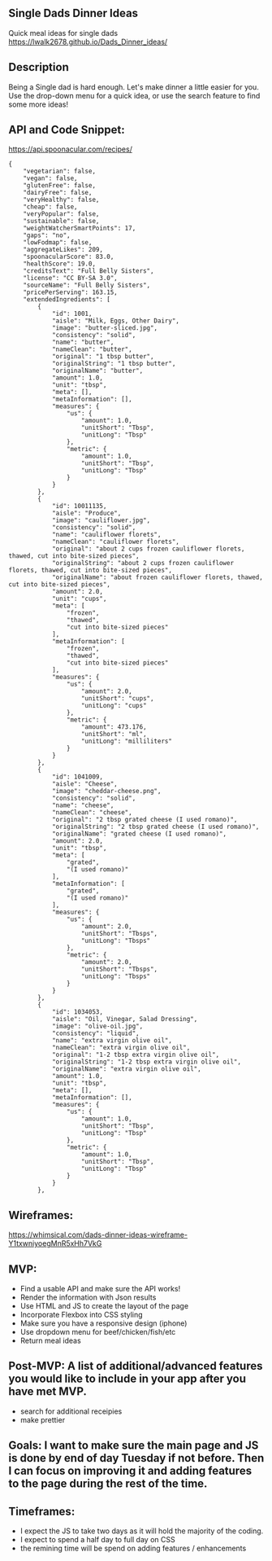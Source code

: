 ## Single Dads Dinner Ideas
Quick meal ideas for single dads
https://lwalk2678.github.io/Dads_Dinner_ideas/


## Description
Being a Single dad is hard enough.  Let's make dinner a little easier for you.  Use the drop-down menu for a quick idea, or use the search feature to find some more ideas! 

## API and Code Snippet: 
https://api.spoonacular.com/recipes/

``` 
{
    "vegetarian": false,
    "vegan": false,
    "glutenFree": false,
    "dairyFree": false,
    "veryHealthy": false,
    "cheap": false,
    "veryPopular": false,
    "sustainable": false,
    "weightWatcherSmartPoints": 17,
    "gaps": "no",
    "lowFodmap": false,
    "aggregateLikes": 209,
    "spoonacularScore": 83.0,
    "healthScore": 19.0,
    "creditsText": "Full Belly Sisters",
    "license": "CC BY-SA 3.0",
    "sourceName": "Full Belly Sisters",
    "pricePerServing": 163.15,
    "extendedIngredients": [
        {
            "id": 1001,
            "aisle": "Milk, Eggs, Other Dairy",
            "image": "butter-sliced.jpg",
            "consistency": "solid",
            "name": "butter",
            "nameClean": "butter",
            "original": "1 tbsp butter",
            "originalString": "1 tbsp butter",
            "originalName": "butter",
            "amount": 1.0,
            "unit": "tbsp",
            "meta": [],
            "metaInformation": [],
            "measures": {
                "us": {
                    "amount": 1.0,
                    "unitShort": "Tbsp",
                    "unitLong": "Tbsp"
                },
                "metric": {
                    "amount": 1.0,
                    "unitShort": "Tbsp",
                    "unitLong": "Tbsp"
                }
            }
        },
        {
            "id": 10011135,
            "aisle": "Produce",
            "image": "cauliflower.jpg",
            "consistency": "solid",
            "name": "cauliflower florets",
            "nameClean": "cauliflower florets",
            "original": "about 2 cups frozen cauliflower florets, thawed, cut into bite-sized pieces",
            "originalString": "about 2 cups frozen cauliflower florets, thawed, cut into bite-sized pieces",
            "originalName": "about frozen cauliflower florets, thawed, cut into bite-sized pieces",
            "amount": 2.0,
            "unit": "cups",
            "meta": [
                "frozen",
                "thawed",
                "cut into bite-sized pieces"
            ],
            "metaInformation": [
                "frozen",
                "thawed",
                "cut into bite-sized pieces"
            ],
            "measures": {
                "us": {
                    "amount": 2.0,
                    "unitShort": "cups",
                    "unitLong": "cups"
                },
                "metric": {
                    "amount": 473.176,
                    "unitShort": "ml",
                    "unitLong": "milliliters"
                }
            }
        },
        {
            "id": 1041009,
            "aisle": "Cheese",
            "image": "cheddar-cheese.png",
            "consistency": "solid",
            "name": "cheese",
            "nameClean": "cheese",
            "original": "2 tbsp grated cheese (I used romano)",
            "originalString": "2 tbsp grated cheese (I used romano)",
            "originalName": "grated cheese (I used romano)",
            "amount": 2.0,
            "unit": "tbsp",
            "meta": [
                "grated",
                "(I used romano)"
            ],
            "metaInformation": [
                "grated",
                "(I used romano)"
            ],
            "measures": {
                "us": {
                    "amount": 2.0,
                    "unitShort": "Tbsps",
                    "unitLong": "Tbsps"
                },
                "metric": {
                    "amount": 2.0,
                    "unitShort": "Tbsps",
                    "unitLong": "Tbsps"
                }
            }
        },
        {
            "id": 1034053,
            "aisle": "Oil, Vinegar, Salad Dressing",
            "image": "olive-oil.jpg",
            "consistency": "liquid",
            "name": "extra virgin olive oil",
            "nameClean": "extra virgin olive oil",
            "original": "1-2 tbsp extra virgin olive oil",
            "originalString": "1-2 tbsp extra virgin olive oil",
            "originalName": "extra virgin olive oil",
            "amount": 1.0,
            "unit": "tbsp",
            "meta": [],
            "metaInformation": [],
            "measures": {
                "us": {
                    "amount": 1.0,
                    "unitShort": "Tbsp",
                    "unitLong": "Tbsp"
                },
                "metric": {
                    "amount": 1.0,
                    "unitShort": "Tbsp",
                    "unitLong": "Tbsp"
                }
            }
        },
```


## Wireframes: 
https://whimsical.com/dads-dinner-ideas-wireframe-Y1txwniyoegMnR5xHh7VkG

## MVP:  
  - Find a usable API and make sure the API works!  
  - Render the information with Json results
  - Use HTML and JS to create the layout of the page
  - Incorporate Flexbox into CSS styling
  - Make sure you have a responsive design (iphone)
  - Use dropdown menu for beef/chicken/fish/etc
  - Return meal ideas

## Post-MVP: A list of additional/advanced features you would like to include in your app after you have met MVP.
 - search for additional receipies
 - make prettier

## Goals: I want to make sure the main page and JS is done by end of day Tuesday if not before.  Then I can focus on improving it and adding features to the page during the rest of the time.

## Timeframes: 
 - I expect the JS to take two days as it will hold the majority of the coding. 
 - I expect to spend a half day to full day on CSS
 - the remining time will be spend on adding features / enhancements
